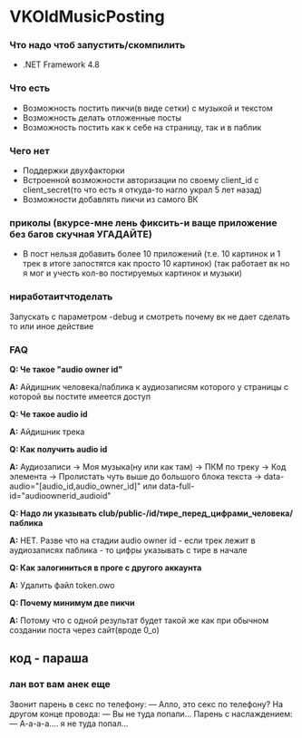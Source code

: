﻿# VKOldMusicPosting

### Что надо чтоб запустить/скомпилить
- .NET Framework 4.8

### Что есть
- Возможность постить пикчи(в виде сетки) с музыкой и текстом
- Возможность делать отложенные посты
- Возможность постить как к себе на страницу, так и в паблик

### Чего нет
- Поддержки двухфакторки
- Встроенной возможности авторизации по своему client_id с client_secret(то что есть я откуда-то нагло украл 5 лет назад)
- Возможности добавлять пикчи из самого ВК

### приколы (вкурсе-мне лень фиксить-и ваще приложение без багов скучная УГАДАЙТЕ)
- В пост нельзя добавить более 10 приложений (т.е. 10 картинок и 1 трек в итоге запостятся как просто 10 картинок) (так работает вк но я мог и учесть кол-во постируемых картинок и музыки)

### ниработаитчтоделать
Запускать с параметром -debug и смотреть почему вк не дает сделать то или иное действие

### FAQ

**Q: Че такое "audio owner id"**

**A:** Айдишник человека/паблика к аудиозаписям которого у страницы с которой вы постите имеется доступ

**Q: Че такое audio id**

**A:** Айдишник трека

**Q: Как получить audio id**

**A:** Аудиозаписи -> Моя музыка(ну или как там) -> ПКМ по треку -> Код элемента -> Пролистать чуть выше до большого блока текста -> data-audio="[audio_id,audio_owner_id]" или data-full-id="audioownerid_audioid"

**Q: Надо ли указывать club/public-/id/тире_перед_цифрами_человека/паблика**

**A:** НЕТ. Разве что на стадии audio owner id - если трек лежит в аудиозаписях паблика - то цифры указывать с тире в начале

**Q: Как залогиниться в проге с другого аккаунта**

**A:** Удалить файл token.owo

**Q: Почему минимум две пикчи**

**A:** Потому что с одной результат будет такой же как при обычном создании поста через сайт(вроде 0_о)

## код - параша

### лан вот вам анек еще
Звонит парень в cекc по телефону:
— Алло, это cекc по телефону?
На другом конце провода:
— Вы не туда попали...
Парень с наслаждением:
— А-а-а-а.... я не туда попал...